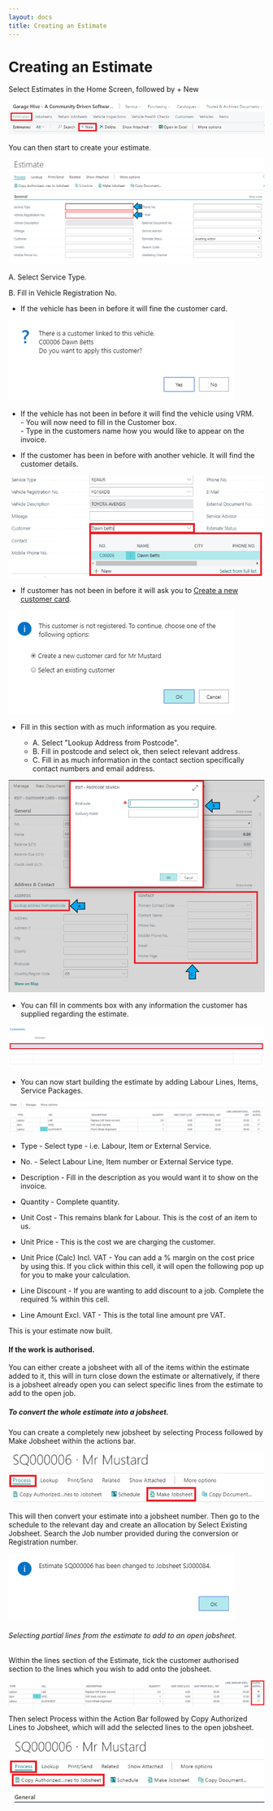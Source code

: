 ```yaml
---
layout: docs
title: Creating an Estimate
---
```


#   Creating an Estimate 

Select Estimates in the Home Screen, followed by + New

![](media/garagehive-create-an-estimate7.png)

You can then start to create your estimate. 

![](media/garagehive-create-an-estimate8.png)

A.  Select Service Type. 

B. Fill in Vehicle Registration No.<br>

*   If the vehicle has been in before it will fine the customer card. 

![](media/garagehive-create-an-estimate10.png)

*   If the vehicle has not been in before it will find the vehicle using VRM. <br>
            - You will now need to fill in the Customer box. <br>
            - Type in the customers name how you would like to appear on the invoice.<br>
            

- If the customer has been in before with another vehicle. It will find the customer details. 

![](media/garagehive-create-an-estimate9.png)

*   If customer has not been in before it will ask you to [Create a new customer card](https://docs.garagehive.co.uk/docs/garagehive-create-a-customer-card.html "Create Customer Card").

![](media/garagehive-create-an-estimate11.png)

*    Fill in this section with as much information as you require. 

        *   A.  Select "Lookup Address from Postcode".
        *   B.  Fill in postcode and select ok, then select relevant address. 
        *   C.  Fill in as much information in the contact section specifically contact numbers and email address. 

![](media/garagehive-create-an-estimate12.png)

*   You can fill in comments box with any information the customer has supplied regarding the estimate. 

![](media/garagehive-create-a-booking10.png)

*   You can now start building the estimate by adding Labour Lines, Items, Service Packages.

![](media/garagehive-create-an-estimate13.png)

*   Type - Select type - i.e. Labour, Item or External Service. 

*   No. - Select Labour Line, Item number or External Service type.

*  Description - Fill in the description as you would want it to show on the invoice. 

*   Quantity - Complete quantity.   

*   Unit Cost - This remains blank for Labour. This is the cost of an item to us. 

*  Unit Price - This is the cost we are charging the customer. 

*   Unit Price (Calc) Incl. VAT - You can add a % margin on the cost price by using this. If you click within this cell, it will open the following pop up for you to make your calculation. 


*   Line Discount - If you are wanting to add discount to a job. Complete the required % within this cell.

*   Line Amount Excl. VAT - This is the total line amount pre VAT. 

This is your estimate now built. 

####    If the work is authorised. 

You can either create a jobsheet with all of the items within the estimate added to it, this will in turn close down the estimate or alternatively, if there is a jobsheet already open you can select specific lines from the estimate to add to the open job. 

##### To convert the whole estimate into a jobsheet. 

You can create a completely new jobsheet by selecting Process followed by Make Jobsheet within the actions bar. 

![](media/garagehive-create-an-estimate16.png)

This will then convert your estimate into a jobsheet number. Then go to the schedule to the relevant day and create an allocation by Select Existing Jobsheet. Search the Job number provided during the conversion or Registration number. 

![](media/garagehive-create-an-estimate17.png)

######  Selecting partial lines from the estimate to add to an open jobsheet. 

Within the lines section of the Estimate, tick the customer authorised section to the lines which you wish to add onto the jobsheet. 

![](media/garagehive-create-an-estimate14.png)

Then select Process within the Action Bar followed by Copy Authorized Lines to Jobsheet, which will add the selected lines to the open jobsheet. 

![](media/garagehive-create-an-estimate15.png)





